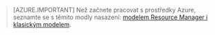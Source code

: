 > [AZURE.IMPORTANT] Než začnete pracovat s prostředky Azure, seznamte se s těmito modly nasazení: [modelem Resource Manager i klasickým modelem](../articles/resource-manager-deployment-model.md).


<!--HONumber=Jun16_HO2-->


